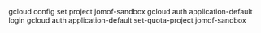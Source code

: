 gcloud config set project jomof-sandbox
gcloud auth application-default login
gcloud auth application-default set-quota-project jomof-sandbox
